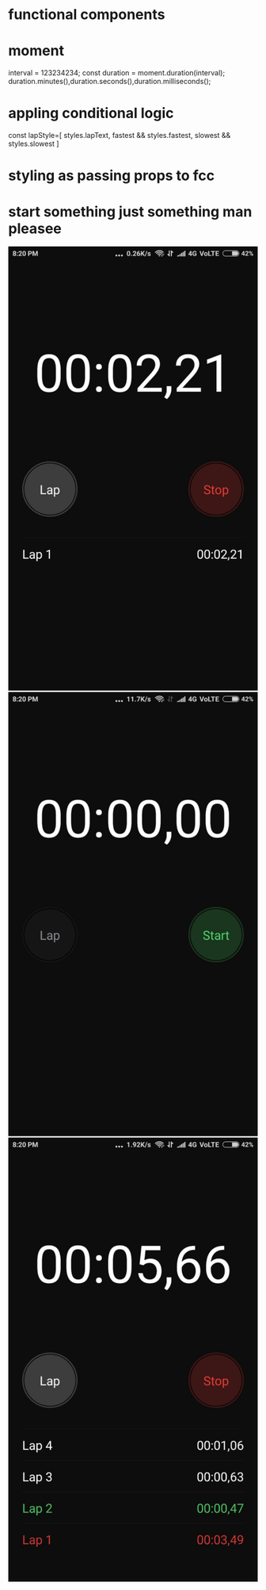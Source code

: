 # functional components
# moment   
  interval = 123234234;
  const duration = moment.duration(interval);
  duration.minutes(),duration.seconds(),duration.milliseconds();

# appling conditional logic
const lapStyle=[
    styles.lapText,
    fastest && styles.fastest,
    slowest && styles.slowest
  ]

# styling as passing props to fcc


# start something just something    man pleasee


![git hub ](https://github.com/thisismrsanjay/stopwatch-reactnative/blob/master/1.jpeg)
![git hub ](https://github.com/thisismrsanjay/stopwatch-reactnative/blob/master/2.jpeg)
![git hub ](https://github.com/thisismrsanjay/stopwatch-reactnative/blob/master/3.jpeg)